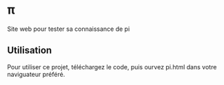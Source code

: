 # π
Site web pour tester sa connaissance de pi

## Utilisation
Pour utiliser ce projet, téléchargez le code, puis ourvez pi.html dans votre naviguateur préféré.
